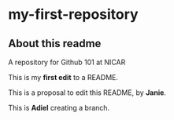 # my-first-repository

## About this readme
A repository for Github 101 at NICAR

This is my **first edit** to a README.

This is a proposal to edit this README, by **Janie**.

This is **Adiel** creating a branch.
